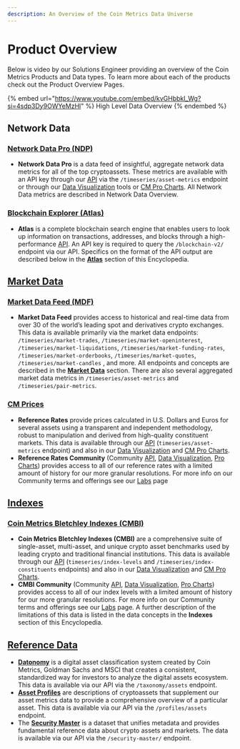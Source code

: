 ```yaml
---
description: An Overview of the Coin Metrics Data Universe
---
```


# Product Overview

Below is video by our Solutions Engineer providing an overview of the Coin Metrics Products and Data types. To learn more about each of the products check out the Product Overview Pages.&#x20;

{% embed url="https://www.youtube.com/embed/kvGHbbkl_Wg?si=4sdp3Dy9OWYeMzHl" %}
High Level Data Overview
{% endembed %}

## Network Data

### [Network Data Pro (NDP)](network-data/network-data-overview/)

* **Network Data Pro** is a data feed of insightful, aggregate network data metrics for all of the top cryptoassets. These metrics are available with an API key through our [API](https://docs.coinmetrics.io/api/v4/) via the `/timeseries/asset-metrics` endpoint or through our [Data Visualization](data-visualization/) tools or [CM Pro Charts](data-visualization/cmpro/). All Network Data metrics are described in Network Data Overview.

### [Blockchain Explorer (Atlas)](network-data/atlas-overview/)

* **Atlas** is a complete blockchain search engine that enables users to look up information on transactions, addresses, and blocks through a high-performance [API](https://docs.coinmetrics.io/api/v4/). An API key is required to query the `/blockchain-v2/` endpoint via our API. Specifics on the format of the API output are described below in the [**Atlas**](network-data/atlas-overview/) section of this Encyclopedia.

## [Market Data](market-data/market-data-overview/)

### [Market Data Feed (MDF)](market-data/market-data-overview/)

* **Market Data Feed** provides access to historical and real-time data from over 30 of the world’s leading spot and derivatives crypto exchanges. This data is available primarily via the market data endpoints: `/timeseries/market-trades`, `/timeseries/market-openinterest`, `/timeseries/market-liquidations`, `/timeseries/market-funding-rates`, `/timeseries/market-orderbooks`, `/timeseries/market-quotes`, `/timeseries/market-candles` , and more. All endpoints and concepts are described in the [**Market Data**](market-data/market-data-overview/) section. There are also several aggregated market data metrics in `/timeseries/asset-metrics` and `/timeseries/pair-metrics`.

### [CM Prices](readme-1.md#cm-prices)

* **Reference Rates** provide prices calculated in U.S. Dollars and Euros for several assets using a transparent and independent methodology, robust to manipulation and derived from high-quality constituent markets. This data is available through our [API](access-our-data/api/) (`timeseries/asset-metrics` endpoint) and also in our [Data Visualization](data-visualization/) and [CM Pro Charts](data-visualization/cmpro/).
* **Reference Rates Community** (Community [API](access-our-data/api/), [Data Visualization](data-visualization/), [Pro Charts](data-visualization/cmpro/)) provides access to all of our reference rates with a limited amount of history for our more granular resolutions. For more info on our Community terms and offerings see our [Labs](https://coinmetrics.io/cm-labs/) page

## [Indexes](broken-reference/)

### [Coin Metrics Bletchley Indexes (CMBI)](https://coinmetrics.io/cm-indexes/)

* **Coin Metrics Bletchley Indexes (CMBI)** are a comprehensive suite of single-asset, multi-asset, and unique crypto asset benchmarks used by leading crypto and traditional financial institutions. This data is available through our [API](access-our-data/api/) (`timeseries/index-levels` and `/timeseries/index-constituents` endpoints) and also in our [Data Visualization](data-visualization/) and [CM Pro Charts](data-visualization/cmpro/).
* **CMBI Community** (Community [API](access-our-data/api/), [Data Visualization](data-visualization/), [Pro Charts](data-visualization/cmpro/)) provides access to all of our index levels with a limited amount of history for our more granular resolutions. For more info on our Community terms and offerings see our [Labs](https://coinmetrics.io/cm-labs/) page. A further description of the limitations of this data is listed in the data concepts in the **Indexes** section of this Encyclopedia.

## [Reference Data](readme-1.md#reference-data)

* [**Datonomy**](reference-data/datonomy-overview/) is a digital asset classification system created by Coin Metrics, Goldman Sachs and MSCI that creates a consistent, standardized way for investors to analyze the digital assets ecosystem. This data is available via our API via the `/taxonomy/assets` endpoint.
* [**Asset Profiles**](reference-data/asset-profiles-overview/asset-profiles.md) are descriptions of cryptoassets that supplement our asset metrics data to provide a comprehensive overview of a particular asset. This data is available via our API via the `/profiles/assets` endpoint.
* The [**Security Master**](reference-data/security-master-overview/) is a dataset that unifies metadata and provides fundamental reference data about crypto assets and markets. The data is available via our API via the `/security-master/` endpoint.
